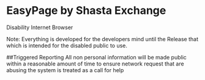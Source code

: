 # EasyPage by Shasta Exchange
Disability Internet Browser

Note: Everything is developed for the developers mind until the Release that which is intended for the disabled public to use. 

##Triggered Reporting
All non personal information will be made public within a reasonable amount of time to ensure network request that are abusing the system is treated as a call for help
